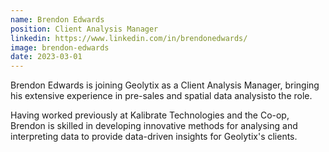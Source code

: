 ```yaml
---
name: Brendon Edwards
position: Client Analysis Manager
linkedin: https://www.linkedin.com/in/brendonedwards/
image: brendon-edwards
date: 2023-03-01
---
```


Brendon Edwards is joining Geolytix as a Client Analysis Manager, bringing his extensive experience in pre-sales and spatial data analysisto the role. 

Having worked previously at Kalibrate Technologies and the Co-op, Brendon is skilled in developing innovative methods for analysing and interpreting data to provide data-driven insights for Geolytix's clients.